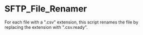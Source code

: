 # SFTP_File_Renamer
For each file with a ".csv" extension, this script renames the file by replacing the extension with ".csv.ready".
